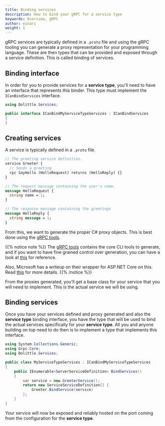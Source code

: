 ```yaml
---
title: Binding services
description: How to bind your gRPC for a service type
keywords: Overview, gRPC
author: einari
weight: 1
---
```

gRPC services are typically defined in a `.proto` file and using the gRPC tooling you can
generate a proxy representation for your programming language. These are then types that
can be provided and exposed through a service definition. This is called binding of services.

## Binding interface

In order for you to provide services for a **service type**, you'll need to have an interface
that represents this binder. This type must implement the `ICanBindServices` interface.

```csharp
using Dolittle.Services;

public interface ICanBindMyServiceTypeServices : ICanBindServices
{
}
```

## Creating services

A service is typically defined in a `.proto` file.

```protobuf
// The greeting service definition.
service Greeter {
  // Sends a greeting
  rpc SayHello (HelloRequest) returns (HelloReply) {}
}

// The request message containing the user's name.
message HelloRequest {
  string name = 1;
}

// The response message containing the greetings
message HelloReply {
  string message = 1;
}
```

From this, we want to generate the proper C# proxy objects. This is best done using the
[gRPC tools](https://github.com/grpc/grpc/blob/master/src/csharp/BUILD-INTEGRATION.md).

{{% notice note %}}
The [gRPC tools](https://www.nuget.org/packages/Grpc.Tools/) contains the core CLI tools
to generate, and if you want to have fine grained control over generation, you can have
a look at [this](https://github.com/grpc/grpc/blob/master/src/csharp/generate_proto_csharp.sh)
for reference.

Also, Microsoft has a writeup on their wrapper for ASP.NET Core on this.
Read [this](https://docs.microsoft.com/en-us/aspnet/core/grpc/basics?view=aspnetcore-3.0)
for more details.
{{% /notice %}}

From the proxies generated, you'll get a base class for your service that you will need
to implement. This is the actual service we will be using.

## Binding services

Once you have your services defined and proxy generated and also the **service type** binding interface,
you have the type that will be used to bind the actual services specifically for your **service type**.
All you and anyone building on top need to do then is to implement a type that implements this interface.

```csharp
using System.Collections.Generic;
using Grpc.Core;
using Dolittle.Services;

public class MyServiceTypeServices : ICanBindMyServiceTypeServices
{
    public IEnumerable<ServerServiceDefinition> BindServices()
    {
        var service = new GreeterService();
        return new ServiceServiceDefinition[] {
            Greeter.BindService(service)
        };
    }
}
```

Your service will now be exposed and reliably hosted on the port coming from the configuration for
the **service type**.